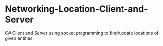 # Networking-Location-Client-and-Server
C# Client and Server using socket programming to find/update locations of given entities
